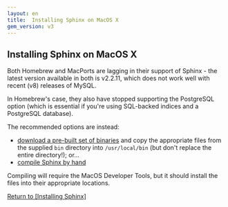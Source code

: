 ```yaml
---
layout: en
title:  Installing Sphinx on MacOS X
gem_version: v3
---
```


## Installing Sphinx on MacOS X

Both Homebrew and MacPorts are lagging in their support of Sphinx - the latest version available in both is v2.2.11, which does not work well with recent (v8) releases of MySQL.

In Homebrew's case, they also have stopped supporting the PostgreSQL option (which is essential if you're using SQL-backed indices and a PostgreSQL database).

The recommended options are instead:

* [download a pre-built set of binaries](http://sphinxsearch.com/downloads/current/) and copy the appropriate files from the supplied `bin` directory into `/usr/local/bin` (but don't replace the entire directory!); or…
* [compile Sphinx by hand](../installing_sphinx.html#compiling-sphinx-manually)

Compiling will require the MacOS Developer Tools, but it should install the files into their appropriate locations.

[Return to [Installing Sphinx]](/thinking-sphinx/installing_sphinx.html)
